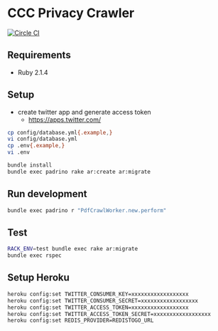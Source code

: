 # CCC Privacy Crawler
[![Circle CI](https://circleci.com/gh/sue445/ccc_privacy_crawler/tree/master.png?style=badge)](https://circleci.com/gh/sue445/ccc_privacy_crawler/tree/master)

## Requirements
* Ruby 2.1.4

## Setup
* create twitter app and generate access token
  * https://apps.twitter.com/

```bash
cp config/database.yml{.example,}
vi config/database.yml
cp .env{.example,}
vi .env

bundle install
bundle exec padrino rake ar:create ar:migrate
```

## Run development
```bash
bundle exec padrino r "PdfCrawlWorker.new.perform"
```

## Test
```bash
RACK_ENV=test bundle exec rake ar:migrate
bundle exec rspec
```

## Setup Heroku
```bash
heroku config:set TWITTER_CONSUMER_KEY=xxxxxxxxxxxxxxxxxx
heroku config:set TWITTER_CONSUMER_SECRET=xxxxxxxxxxxxxxxxxx
heroku config:set TWITTER_ACCESS_TOKEN=xxxxxxxxxxxxxxxxxx
heroku config:set TWITTER_ACCESS_TOKEN_SECRET=xxxxxxxxxxxxxxxxxx
heroku config:set REDIS_PROVIDER=REDISTOGO_URL
```
